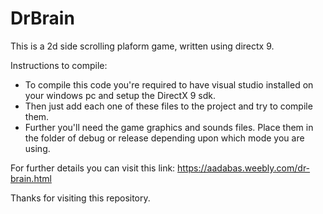 # DrBrain
This is a 2d side scrolling plaform game, written using directx 9.


Instructions to compile:
- To compile this code you're required to have visual studio installed on your windows pc and setup the DirectX 9 sdk. 
- Then just add each one of these files to the project and try to compile them.
- Further you'll need the game graphics and sounds files. Place them in the folder of debug or release depending upon which
mode you are using.

For further details you can visit this link: https://aadabas.weebly.com/dr-brain.html

Thanks for visiting this repository.
